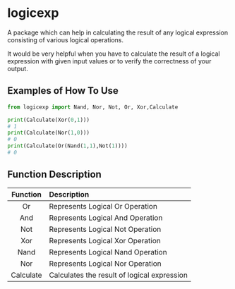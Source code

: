 # logicexp

A package which can help in calculating the result of any logical expression consisting of various logical operations. 

It would be very helpful when you have to calculate the result of a logical expression with given input values or to verify the correctness of your output. 


## Examples of How To Use

```Python
from logicexp import Nand, Nor, Not, Or, Xor,Calculate

print(Calculate(Xor(0,1)))
# 1
print(Calculate(Nor(1,0)))
# 0
print(Calculate(Or(Nand(1,1),Not(1))))
# 0

```

## Function Description
| Function | Description |
| :------------: |:---------------|
| Or | Represents Logical Or Operation |
| And | Represents Logical And Operation |
| Not | Represents Logical Not Operation |
| Xor | Represents Logical Xor Operation |
| Nand | Represents Logical Nand Operation |
| Nor | Represents Logical Nor Operation |
| Calculate | Calculates the result of logical expression |
